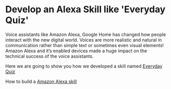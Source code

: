 # Develop an Alexa Skill like 'Everyday Quiz'

Voice assistants like Amazon Alexa, Google Home has changed how people interact with the new digital world. 
Voices are more realistic and natural in communication rather than simple text or sometimes even visual elements! 
Amazon Alexa and it’s enabled devices made a huge impact on the technical success of the voice assistants.

Here we are going to show you how we developed a skill named [Everyday Quiz](https://www.amazon.in/dp/B07BK5N7KX/)

How to build a [Amazon Alexa skill](http://botartisanz.com/blog/develop-an-alexa-skill-like-everyday-quiz)
